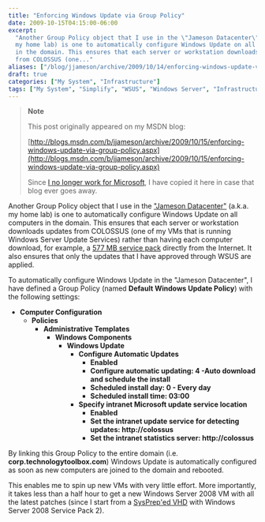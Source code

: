 ```yaml
---
title: "Enforcing Windows Update via Group Policy"
date: 2009-10-15T04:15:00-06:00
excerpt:
  "Another Group Policy object that I use in the \"Jameson Datacenter\" (a.k.a.
  my home lab) is one to automatically configure Windows Update on all computers
  in the domain. This ensures that each server or workstation downloads updates
  from COLOSSUS (one..."
aliases: ["/blog/jjameson/archive/2009/10/14/enforcing-windows-update-via-group-policy.aspx", "/blog/jjameson/archive/2009/10/15/enforcing-windows-update-via-group-policy.aspx"]
draft: true
categories: ["My System", "Infrastructure"]
tags: ["My System", "Simplify", "WSUS", "Windows Server", "Infrastructure"]
---
```


> **Note**
>
> This post originally appeared on my MSDN blog:
>
> [http://blogs.msdn.com/b/jjameson/archive/2009/10/15/enforcing-windows-update-via-group-policy.aspx](http://blogs.msdn.com/b/jjameson/archive/2009/10/15/enforcing-windows-update-via-group-policy.aspx)
>
> Since
> [I no longer work for Microsoft](/blog/jjameson/2011/09/02/last-day-with-microsoft),
> I have copied it here in case that blog ever goes away.

Another Group Policy object that I use in the
["Jameson Datacenter"](/blog/jjameson/2009/09/14/the-jameson-datacenter) (a.k.a.
my home lab) is one to automatically configure Windows Update on all computers
in the domain. This ensures that each server or workstation downloads updates
from COLOSSUS (one of my VMs that is running Windows Server Update Services)
rather than having each computer download, for example, a
[577 MB service pack](http://www.microsoft.com/downloads/details.aspx?FamilyID=656c9d4a-55ec-4972-a0d7-b1a6fedf51a7&displaylang=en)
directly from the Internet. It also ensures that only the updates that I have
approved through WSUS are applied.

To automatically configure Windows Update in the "Jameson Datacenter", I have
defined a Group Policy (named **Default Windows Update Policy**) with the
following settings:

- **Computer Configuration**
  - **Policies**
    - **Administrative Templates**
      - **Windows Components**
        - **Windows Update**
          - **Configure Automatic Updates**
            - **Enabled**
            - **Configure automatic updating: 4 -Auto download and schedule the
              install**
            - **Scheduled install day: 0 - Every day**
            - **Scheduled install time: 03:00**
          - **Specify intranet Microsoft update service location**
            - **Enabled**
            - **Set the intranet update service for detecting updates:
              http://colossus**
            - **Set the intranet statistics server: http://colossus**

By linking this Group Policy to the entire domain (i.e.
**corp.technologytoolbox.com**) Windows Update is automatically configured as
soon as new computers are joined to the domain and rebooted.

This enables me to spin up new VMs with very little effort. More importantly, it
takes less than a half hour to get a new Windows Server 2008 VM with all the
latest patches (since I start from a
[SysPrep'ed VHD](/blog/jjameson/2009/08/13/using-sysprep-ed-vhds-for-new-hyper-v-virtual-machines)
with Windows Server 2008 Service Pack 2).
